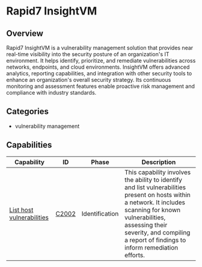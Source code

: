 # Rapid7 InsightVM

## Overview

Rapid7 InsightVM is a vulnerability management solution that provides near real-time visibility into the security posture of an organization's IT environment. It helps identify, prioritize, and remediate vulnerabilities across networks, endpoints, and cloud environments. InsightVM offers advanced analytics, reporting capabilities, and integration with other security tools to enhance an organization's overall security strategy. Its continuous monitoring and assessment features enable proactive risk management and compliance with industry standards.

## Categories

- vulnerability management

## Capabilities

| Capability | ID | Phase | Description |
|------------|----|-------|-------------|
| [List host vulnerabilities](T0004/C2002.md) | [C2002](../capability/C2002.md) | Identification | This capability involves the ability to identify and list vulnerabilities present on hosts within a network. It includes scanning for known vulnerabilities, assessing their severity, and compiling a report of findings to inform remediation efforts. |